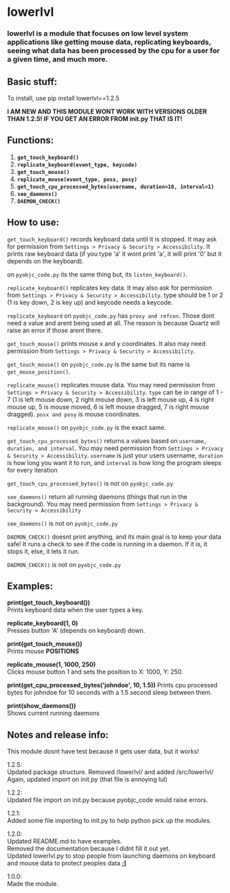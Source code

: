 # lowerlvl

### lowerlvl is a module that focuses on low level system applications like getting mouse data, replicating keyboards, seeing what data has been processed by the cpu for a user for a given time, and much more.

## Basic stuff:
To install, use pip install lowerlvl==1.2.5


**I AM NEW AND THIS MODULE WONT WORK WITH VERSIONS OLDER THAN
1.2.5! IF YOU GET AN ERROR FROM init.py THAT IS IT!**

## Functions:

1. **`get_touch_keyboard()`**
2. **`replicate_keyboard(event_type, keycode)`**
3. **`get_touch_mouse()`**
4. **`replicate_mouse(event_type, posx, posy)`**
5. **`get_touch_cpu_processed_bytes(username, duration=10, interval=1)`**
6. **`see_daemons()`**
7. **`DAEMON_CHECK()`**

## How to use:

`get_touch_keyboard()` records keyboard data until it is stopped. It may ask for permission from 
`Settings > Privacy & Security > Accessibility`. It prints raw keyboard data (if you type 'a' it wont print 'a', it will print '0'
but it depends on the keyboard).

on `pyobjc_code.py` its the same thing but, its `listen_keyboard()`.

`replicate_keyboard()` replicates key data. It may also ask for permission from
`Settings > Privacy & Security > Accessibility`. type should be 1 or 2 (1 is key down, 2 is key up) and keycode needs a keycode.

`replicate_keyboard` on `pyobjc_code.py` has `proxy and refcon`. Those dont need a value and arent being used at all. The reason is because Quartz will raise an error if those arent there.

`get_touch_mouse()` prints mouse x and y coordinates. It also may need permission from
`Settings > Privacy & Security > Accessibility`.

`get_touch_mouse()` on `pyobjc_code.py` is the same but its name is `get_mouse_position()`.

`replicate_mouse()` replicates mouse data. You may need permission from
`Settings > Privacy & Security > Accessibility`. `type` can be in range of 1 - 7 (1 is left mouse down, 2 right mouse down, 3 is left mouse up, 4
is right mouse up, 5 is mouse moved, 6 is left mouse dragged, 7 is right mouse dragged).
`posx and posy` is mouse coordinates.

`replicate_mouse()` on `pyobjc_code.py` is the exact same.

`get_touch_cpu_processed_bytes()` returns a values based on `username, duration, and interval`. You may need permission from
`Settings > Privacy & Security > Accessibility`. `username` is just your users username, `duration` is how long you want it to run, and
`interval` is how long the program sleeps for every iteration

`get_touch_cpu_processed_bytes()` is not on `pyobjc_code.py`

`see_daemons()` return all running daemons (things that run in the background). You may need permission from
`Settings > Privacy & Security > Accessibility`

`see_daemons()` is not on `pyobjc_code.py`

`DAEMON_CHECK()` doesnt print anything, and its main goal is to keep your data safe!
It runs a check to see if the code is running in a daemon. If it is, it stops it, else, it lets it run.

`DAEMON_CHECK()` is not on `pyobjc_code.py`

## Examples:
**print(get_touch_keyboard())**\
Prints keyboard data when the user types a key.

**replicate_keyboard(1, 0)**\
Presses button 'A' (depends on keyboard) down.

**print(get_touch_mouse())**\
Prints mouse **POSITIONS**

**replicate_mouse(1, 1000, 250)**\
Clicks mouse button 1 and sets the position to X: 1000, Y: 250.

**print(get_cpu_processed_bytes('johndoe', 10, 1.5))**
Prints cpu processed bytes for johndoe for 10 seconds with a 1.5 second sleep between them.

**print(show_daemons())**\
Shows current running daemons

## Notes and release info:
This module dosnt have test because it gets user data, but it works!

1.2.5:\
Updated package structure. Removed /lowerlvl/ and added /src/lowerlvl/\
Again, updated import on init.py (that file is annoying lul)

1.2.2:\
Updated file import on init.py because pyobjc_code would raise errors.

1.2.1:\
Added some file importing to init.py to help python pick up the modules.

1.2.0:\
Updated README.md to have examples.\
Removed the documentation because I didnt fill it out yet.\
Updated lowerlvl.py to stop people from launching daemons on keyboard and mouse data to protect peoples data **;]**

1.0.0:\
Made the module.